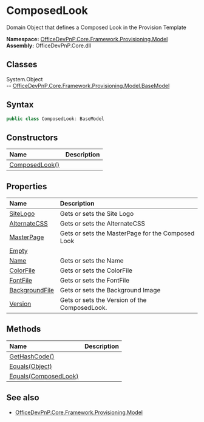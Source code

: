 # ComposedLook
Domain Object that defines a Composed Look in the Provision Template  

**Namespace:** [OfficeDevPnP.Core.Framework.Provisioning.Model](OfficeDevPnP.Core.Framework.Provisioning.Model.md)  
**Assembly:** OfficeDevPnP.Core.dll  
## Classes
System.Object  
-- [OfficeDevPnP.Core.Framework.Provisioning.Model.BaseModel](OfficeDevPnP.Core.Framework.Provisioning.Model.BaseModel.md)
## Syntax
```C#
public class ComposedLook: BaseModel
```
## Constructors
|**Name**|**Description**|
|:-----|:-----|
| [ComposedLook()](ComposedLookconstructor1details.md) | 
## Properties
|**Name**|**Description**|
|:-----|:-----|
| [SiteLogo](ComposedLook.SiteLogo.md) | Gets or sets the Site Logo
| [AlternateCSS](ComposedLook.AlternateCSS.md) | Gets or sets the AlternateCSS
| [MasterPage](ComposedLook.MasterPage.md) | Gets or sets the MasterPage for the Composed Look
| [Empty](ComposedLook.Empty.md) | 
| [Name](ComposedLook.Name.md) | Gets or sets the Name
| [ColorFile](ComposedLook.ColorFile.md) | Gets or sets the ColorFile
| [FontFile](ComposedLook.FontFile.md) | Gets or sets the FontFile
| [BackgroundFile](ComposedLook.BackgroundFile.md) | Gets or sets the Background Image
| [Version](ComposedLook.Version.md) | Gets or sets the Version of the ComposedLook.
## Methods
|**Name**|**Description**|
|:-----|:-----|
| [GetHashCode()](ComposedLookGetHashCode.md) | 
| [Equals(Object)](ComposedLookEqualsObject.md) | 
| [Equals(ComposedLook)](ComposedLookEqualsComposedLook.md) | 
## See also
- [OfficeDevPnP.Core.Framework.Provisioning.Model](OfficeDevPnP.Core.Framework.Provisioning.Model.md)
